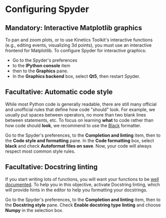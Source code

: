 # Configuring Spyder

## Mandatory: Interactive Matplotlib graphics

To pan and zoom plots, or to use Kinetics Toolkit's interactive functions (e.g., editing events, visualizing 3d points), you must use an interactive frontend for Matplotlib. To configure Spyder for interactive graphics:

- Go to the Spyder's preferences
- to the **IPython console** item
- then to the **Graphics** pane.
- In the **Graphics backend** box, select **Qt5**, then restart Spyder.

## Facultative: Automatic code style

While most Python code is generally readable, there are still many official and unofficial rules that define how code "should" look. For example, we usually put spaces between operators, no more than two blank lines between statements, etc. To focus on learning **what** to code rather than how code should **look**, we recommend to use the [Black](https://black.readthedocs.io) formatter.

Go to the Spyder's preferences, to the **Completion and linting** item, then to the **Code style and formatting** pane. In the **Code formatting** box, select **black** and check **Autoformat files on save**. Now, your code will always respect most common style rules.

## Facultative: Docstring linting

If you start writing lots of functions, you will want your functions to be [well documented](python_functions_docstrings.md). To help you in this objective, activate Docstring linting, which will provide hints in the editor to help you formatting your docstrings. 

Go to the Spyder's preferences, to the **Completion and linting** item, then to the **Docstring style** pane. Check **Enable docstring type linting** and choose **Numpy** in the selection box.
